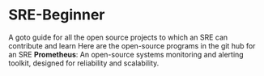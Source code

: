 # SRE-Beginner
A goto guide for all the open source projects to which an SRE can contribute and learn
Here are the open-source programs in the git hub for an SRE 
**Prometheus**: An open-source systems monitoring and alerting toolkit, designed for reliability and scalability.

 
